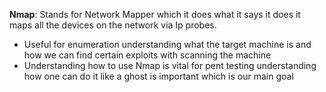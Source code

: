 **Nmap**: Stands for Network Mapper which it does what it says it does it maps all the devices on the network via Ip probes. 

- Useful for enumeration understanding what the target machine is and how we can find certain exploits with scanning the machine
- Understanding how to use Nmap is vital for pent testing understanding how one can do it like a ghost is important which is our main goal 